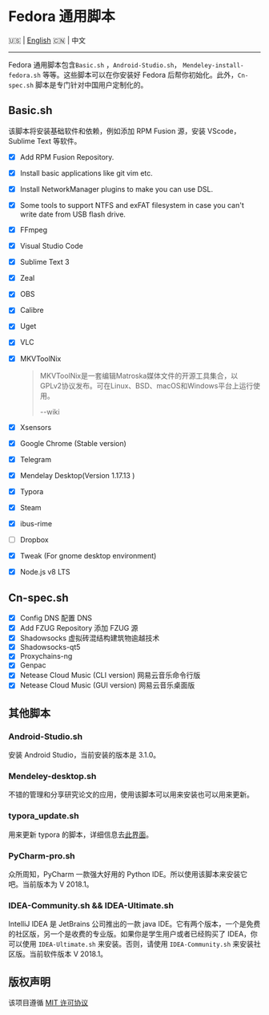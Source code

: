 # Fedora 通用脚本

:us: | [English](https://github.com/Triple-R/FCS/blob/master/README.md) :cn: | 中文
***

Fedora 通用脚本包含`Basic.sh` ，`Android-Studio.sh`， `Mendeley-install-fedora.sh` 等等。这些脚本可以在你安装好 Fedora 后帮你初始化。此外，`Cn-spec.sh` 脚本是专门针对中国用户定制化的。

## Basic.sh

该脚本将安装基础软件和依赖，例如添加 RPM Fusion 源，安装 VScode，Sublime Text 等软件。

- [x] Add RPM Fusion Repository.

- [x] Install basic applications like git vim etc.

- [x] Install NetworkManager plugins to make you can use DSL.

- [x] Some tools to support NTFS and exFAT filesystem in case you can't write date from USB flash drive.

- [x] FFmpeg
- [x] Visual Studio Code

- [x] Sublime Text 3

- [x] Zeal

- [x] OBS

- [x] Calibre

- [x] Uget

- [x] VLC
- [x] MKVToolNix

  > MKVToolNix是一套编辑Matroska媒体文件的开源工具集合，以 GPLv2协议发布。可在Linux、BSD、macOS和Windows平台上运行使用。
  >
  > --wiki
- [x] Xsensors

- [x] Google Chrome (Stable version)

- [x] Telegram

- [x] Mendelay Desktop(Version 1.17.13 )

- [x] Typora

- [x] Steam

- [x] ibus-rime 

- [ ] Dropbox  

- [x] Tweak (For gnome desktop environment)

- [x] Node.js v8 LTS

## Cn-spec.sh

- [x] Config DNS  配置 DNS
- [x] Add FZUG Repository 添加 FZUG 源
- [x] Shadowsocks  虚拟砖混结构建筑物逾越技术
- [x] Shadowsocks-qt5
- [x] Proxychains-ng 
- [x] Genpac
- [x] Netease Cloud Music (CLI version)  网易云音乐命令行版
- [x] Netease Cloud Music (GUI version) 网易云音乐桌面版

## 其他脚本

### Android-Studio.sh

安装 Android Studio，当前安装的版本是 3.1.0。

### Mendeley-desktop.sh

不错的管理和分享研究论文的应用，使用该脚本可以用来安装也可以用来更新。

### typora_update.sh

用来更新 typora 的脚本，详细信息去[此界面](https://github.com/Triple-R/typora-update)。

### PyCharm-pro.sh 

众所周知，PyCharm 一款强大好用的 Python IDE。所以使用该脚本来安装它吧。当前版本为 V 2018.1。

### IDEA-Community.sh && IDEA-Ultimate.sh

IntelliJ IDEA 是 JetBrains 公司推出的一款 java IDE。它有两个版本，一个是免费的社区版，另一个是收费的专业版。如果你是学生用户或者已经购买了 IDEA，你可以使用 `IDEA-Ultimate.sh` 来安装。否则，请使用 `IDEA-Community.sh` 来安装社区版。当前软件版本 V 2018.1。

## 版权声明

该项目遵循 [MIT 许可协议](https://github.com/Triple-R/FCS/blob/master/LICENSE)

